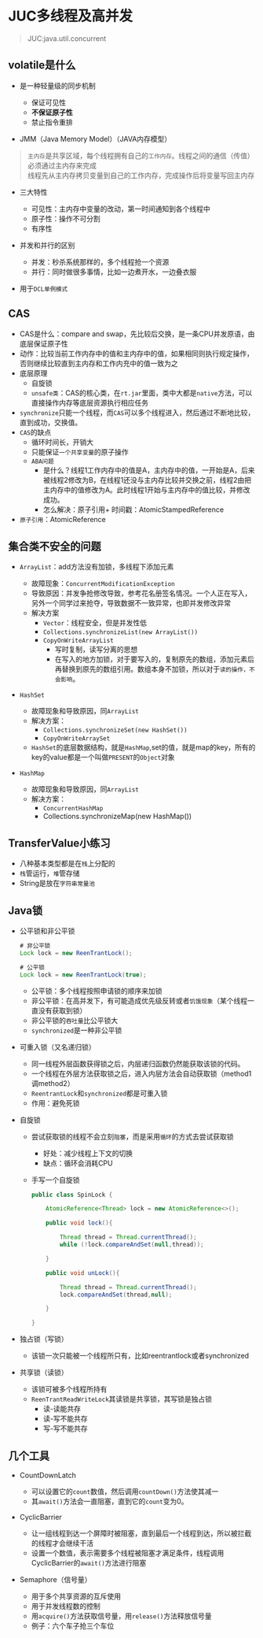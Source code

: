 # JUC多线程及高并发

>JUC:java.util.concurrent

## volatile是什么

- 是一种轻量级的同步机制
  - 保证可见性
  - **不保证原子性**
  - 禁止指令重排

- JMM（Java Memory Model）（JAVA内存模型）

>`主内存`是共享区域，每个线程拥有自己的`工作内存`。线程之间的通信（传值）必须通过主内存来完成  
线程先从主内存拷贝变量到自己的工作内存，完成操作后将变量写回主内存

- 三大特性
  - 可见性：主内存中变量的改动，第一时间通知到各个线程中
  - 原子性：操作不可分割
  - 有序性

- 并发和并行的区别
  - 并发：秒杀系统那样的，多个线程抢一个资源
  - 并行：同时做很多事情，比如一边煮开水，一边叠衣服

- 用于`DCL单例模式`

## CAS

- CAS是什么：compare and swap，先比较后交换，是一条CPU并发原语，由底层保证原子性 
- 动作：比较当前工作内存中的值和主内存中的值，如果相同则执行规定操作，否则继续比较直到主内存和工作内充中的值一致为之
- 底层原理
  - 自旋锁
  - `unsafe类`：CAS的核心类，在`rt.jar`里面，类中大都是`native`方法，可以直接操作内存等底层资源执行相应任务
- `synchronize`只能一个线程，而`CAS`可以多个线程进入，然后通过不断地比较，直到成功，交换值。
- `CAS`的缺点
  - 循环时间长，开销大
  - 只能保证`一个共享变量`的原子操作
  - `ABA问题`
    - 是什么？线程1工作内存中的值是A，主内存中的值，一开始是A，后来被线程2修改为B，在线程1还没与主内存比较并交换之前，线程2由把主内存中的值修改为A。此时线程1开始与主内存中的值比较，并修改成功。
    - 怎么解决：原子引用+ 时间戳：AtomicStampedReference
- `原子引用`：AtomicReference<V>

## 集合类不安全的问题

- `ArrayList`：add方法没有加锁，多线程下添加元素
  - 故障现象：`ConcurrentModificationException`
  - 导致原因：并发争抢修改导致，参考花名册签名情况。一个人正在写入，另外一个同学过来抢夺，导致数据不一致异常，也即并发修改异常
  - 解决方案
    - `Vector`：线程安全，但是并发性低
    - `Collections.synchronizeList(new ArrayList())`
    - `CopyOnWriteArrayList `
      - 写时复制，读写分离的思想
      - 在写入的地方加锁，对于要写入的，复制原先的数组，添加元素后再替换到原先的数组引用。数组本身不加锁，所以对于`读的操作，不会影响`。

- `HashSet`
  - 故障现象和导致原因，同`ArrayList`
  - 解决方案：
    - `Collections.synchronizeSet(new HashSet())`
    - `CopyOnWriteArraySet`
  - `HashSet`的底层数据结构，就是`HashMap`,set的值，就是map的key，所有的key的value都是一个叫做`PRESENT`的`Object`对象

- `HashMap`
  - 故障现象和导致原因，同`ArrayList`
  - 解决方案：
    - `ConcurrentHashMap`
    - Collections.synchronizeMap(new HashMap())

## TransferValue小练习

- 八种基本类型都是在`栈`上分配的
- `栈`管运行，`堆`管存储
- String是放在`字符串常量池`

## Java锁

- 公平锁和非公平锁

  ```java
  # 非公平锁
  Lock lock = new ReenTrantLock();

  # 公平锁
  Lock lock = new ReenTrantLock(true);
  ```

  - 公平锁：多个线程按照申请锁的顺序来加锁
  - 非公平锁：在高并发下，有可能造成优先级反转或者`饥饿现象`（某个线程一直没有获取到锁）
  - 非公平锁的`吞吐量`比公平锁大
  - `synchronized`是一种非公平锁

- 可重入锁（又名递归锁）
  - 同一线程外层函数获得锁之后，内层递归函数仍然能获取该锁的代码。
  - 一个线程在外层方法获取锁之后，进入内层方法会自动获取锁（method1调method2）
  - `ReentrantLock`和`synchronized`都是可重入锁
  - 作用：避免死锁

- 自旋锁
  - 尝试获取锁的线程不会立刻`阻塞`，而是采用`循环`的方式去尝试获取锁
    - 好处：减少线程上下文的切换
    - 缺点：循环会消耗CPU
  - 手写一个自旋锁

    ```Java
    public class SpinLock {

        AtomicReference<Thread> lock = new AtomicReference<>();

        public void lock(){

            Thread thread = Thread.currentThread();
            while (!lock.compareAndSet(null,thread));

        }

        public void unLock(){

            Thread thread = Thread.currentThread();
            lock.compareAndSet(thread,null);

        }

    }
    ```

- 独占锁（写锁）
  - 该锁一次只能被一个线程所只有，比如reentrantlock或者synchronized
- 共享锁（读锁）
  - 该锁可被多个线程所持有
  - `ReenTrantReadWriteLock`其读锁是共享锁，其写锁是独占锁
    - 读-读能共存
    - 读-写不能共存
    - 写-写不能共存

## 几个工具

- CountDownLatch
  - 可以设置它的`count`数值，然后调用`countDown()`方法使其减一
  - 其`await()`方法会一直阻塞，直到它的`count`变为0。

- CyclicBarrier
  - 让一组线程到达一个屏障时被阻塞，直到最后一个线程到达，所以被拦截的线程才会继续干活
  - 设置一个数值，表示需要多个线程被阻塞才满足条件，线程调用CyclicBarrier的`await()`方法进行阻塞

- Semaphore（信号量）
  - 用于多个共享资源的互斥使用
  - 用于并发线程数的控制
  - 用`acquire()`方法获取信号量，用`release()`方法释放信号量
  - 例子：六个车子抢三个车位